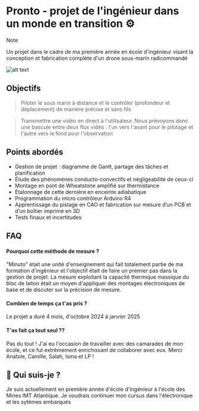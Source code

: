 
# Pronto - projet de l'ingénieur dans un monde en transition ⚙️
> [!NOTE]
> Un projet dans le cadre de ma première année en école d'ingénieur visant la conception et fabrication complète d'un drone sous-marin radicommandé

![alt text](https://raw.githubusercontent.com/Emilien-Wolff/Pronto-Abysse/refs/heads/main/Photos/IMG_3810.JPG)

## Objectifs

> Piloter le sous marin à distance et le contrôler (profondeur et déplacement) de manière précise et sans fils

> Transmettre une vidéo en direct à l'utilisateur. Nous prévoyons donc une bascule entre deux flux vidéo : l'un vers l'avant pour le pilotage et l'autre vers le fond pour l'observation


## Points abordés

 - Gestion de projet : diagramme de Gantt, partage des tâches et planification
 - Étude des phénomènes conducto-convectifs et négligeabilité de ceux-ci
 - Montage en pont de Wheatstone amplifié sur thermistance
 - Étalonnage de cette dernière en enceinte adiabatique
 - Programmation du micro contrôleur Arduino R4
 - Apprentissage du pistage en CAO et fabrication sur mesure d’un PCB et d’un boîtier imprimé en 3D
 - Tests finaux et incertitudes


## FAQ

#### Pourquoi cette méthode de mesure ?
"Minuto" était une unité d'enseignement qui fait totalement partie de ma formation d'ingénieur et l'objectif était de faire un premier pas dans la gestion de projet. La mesure exploitant la capacité thermique massique du bloc de laiton était un moyen d'appliquer des montages électroniques de base et de discuter sur la précision de mesure. 

#### Combien de temps ça t'as pris ?

Le projet a duré 4 mois, d'octobre 2024 à janvier 2025

#### T'as fait ça tout seul ??

Pas du tout ! J'ai eu l'occasion de travailler avec des camarades de mon école, et ce fut extrêmement enrichissant de collaborer avec eux. Merci Anatole, Camille, Salah, Isma et LP !

## 🚀 Qui suis-je ?
Je suis actuellement en première année d'école d'ingénieur à l'école des Mines IMT Atlantique. Je voudrais continuer mon cursus dans l'électronique et les sytèmes embarqués


